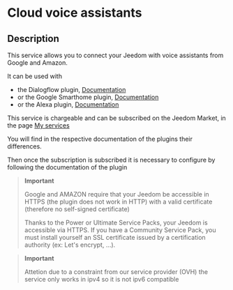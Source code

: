 # Cloud voice assistants

## Description

This service allows you to connect your Jeedom with voice assistants from Google and Amazon.

It can be used with 
- the Dialogflow plugin, [Documentation](https://doc.jeedom.com/en_US/plugins/communication/dialogflow)
- or the Google Smarthome plugin, [Documentation](https://doc.jeedom.com/en_US/plugins/communication/gsh)
- or the Alexa plugin, [Documentation](https://doc.jeedom.com/en_US/plugins/communication/ash)

This service is chargeable and can be subscribed on the Jeedom Market, in the page [My services](https://www.jeedom.com/market/index.php?v=d&p=profils#services)

You will find in the respective documentation of the plugins their differences.

Then once the subscription is subscribed it is necessary to configure by following the documentation of the plugin

> **Important**
>
> Google and AMAZON require that your Jeedom be accessible in HTTPS (the plugin does not work in HTTP) with a valid certificate (therefore no self-signed certificate)
>
> Thanks to the Power or Ultimate Service Packs, your Jeedom is accessible via HTTPS.
> If you have a Community Service Pack, you must install yourself an SSL certificate issued by a certification authority (ex: Let's encrypt, ...).

> **Important**
>
>Attetion due to a constraint from our service provider (OVH) the service only works in ipv4 so it is not ipv6 compatible

